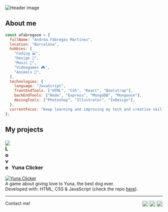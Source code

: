 ![Header image](https://i.imgur.com/8uFi3WM.png)

## About me

```javascript
const afabregasm = {
  fullName: "Andrea Fàbregas Martínez",
  location: "Barcelona",
  hobbies: [
    "Coding 💻",
    "Design 🎨",
    "Music 🎸",
    "Videogames 🎮",
    "Animals 🐶",
  ],
  technologies: {
    language: "JavaScript",
    frontEndTools: ["HTML", "CSS", "React", "Bootstrap"],
    backEndTools: ["Node", "Express", "MongoDB", "Mongoose"],
    desingTools: ["Photoshop", "Illustrator", "InDesign"],
  },
  currentFocus: "Keep learning and improving my tech and creative skills.",
};
```

## My projects

### <img alt="Love" style="margin-right:5px; max-width:15px;" src="https://i.imgur.com/uxdcz8G.png" />Yuna Clicker

<a href="https://afabregasm.github.io/yuna-clicker/"><img alt="Yuna Clicker" style="border-radius:3px;" src="https://i.imgur.com/xTeesbb.png" /></a><br />
A game about giving love to Yuna, the best dog ever.<br />
Developed with: HTML, CSS & JavaScript (check the repo <a href="https://github.com/afabregasm/yuna-clicker">here</a>).

---

Contact me!
<a href="https://www.facebook.com/afabregasm"><img align="right" alt="Andrea's Behance" width="20px" src="https://simpleicons.now.sh/facebook/495f7e" /></a>
<a href="https://www.behance.net/afabregasm"><img align="right" alt="Andrea's Behance" width="20px" src="https://simpleicons.now.sh/behance/495f7e" /></a>
<a href="https://linkedin.com/in/afabregasm"><img align="right" alt="Andrea's LinkedIn" width="20px" src="https://simpleicons.now.sh/linkedin/495f7e" /></a>
